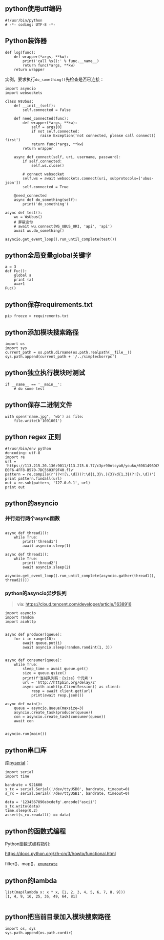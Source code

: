 ## python使用utf编码

```
#!/usr/bin/python
# -*- coding: UTF-8 -*-
```



## Python装饰器

```
def log(func):
    def wrapper(*args, **kw):
        print('call %s():' % func.__name__)
        return func(*args, **kw)
    return wrapper
```

实例，要求执行`do_something()`先检查是否已连接：

```
import asyncio
import websockets

class WsUbus:
    def __init__(self):
        self.connected = False

    def need_connected(func):
        def wrapper(*args, **kw):
            self = args[0]
            if not self.connected:
                raise Exception('not connected, please call connect() first')
            return func(*args, **kw)
        return wrapper

    async def connect(self, uri, username, password):
        if self.connected:
            self.ws.close()

        # connect websocket
        self.ws = await websockets.connect(uri, subprotocols=['ubus-json'])
        self.connected = True

    @need_connected
    async def do_something(self):
        print('do_something')

async def test():
    wu = WsUbus()
    # 屏蔽这句
    # await wu.connect(WS_UBUS_URI, 'api', 'api')
    await wu.do_something()

asyncio.get_event_loop().run_until_complete(test())

```

## python全局变量global关键字

```
a = 3
def Fuc():
	global a
    print (a)
    a=a+1
Fuc()
```

## python保存requirements.txt

```
pip freeze > requirements.txt
```

## python添加模块搜索路径

```
import os
import sys
current_path = os.path.dirname(os.path.realpath(__file__))
sys.path.append(current_path + '/../simplecborrpc')
```

## python独立执行模块时测试

```
if __name__ == '__main__':
    # do some test
```



## python保存二进制文件



```
with open('name.jpg', 'wb') as file:
    file.write(b'1001001')
```



## python regex 正则

```
#!/usr/bin/env python
#encoding: utf-8
import re
url = 'https://113.215.20.136:9011/113.215.6.77/c3pr90ntcya0/youku/6981496DC9913B8321BFE4A4E73/0300010E0C51F10D86F80703BAF2B1ADC67C80-E0F6-4FF8-B570-7DC5603F9F40.flv'
pattern = re.compile(r'(?<![\.\d])(?:\d{1,3}\.){3}\d{1,3}(?![\.\d])')
print pattern.findall(url)
out = re.sub(pattern, '127.0.0.1', url)
print out
```





## python的asyncio



### 并行运行两个async函数

```

async def thread1():
	while True:
		print('thread1')
		await asyncio.sleep(1)
	
async def thread1():
	while True:
		print('thread2')
		await asyncio.sleep(2)
	
asyncio.get_event_loop().run_until_complete(asyncio.gather(thread1(), thread2()))
```



### python的asyncio异步队列

> via: https://cloud.tencent.com/developer/article/1638916

```
import asyncio
import random
import aiohttp


async def producer(queue):
    for i in range(10):
        await queue.put(i)
        await asyncio.sleep(random.randint(1, 3))


async def consumer(queue):
    while True:
        sleep_time = await queue.get()
        size = queue.qsize()
        print(f'当前队列有：{size} 个元素')
        url = 'http://httpbin.org/delay/2'
        async with aiohttp.ClientSession() as client:
            resp = await client.get(url)
            print(await resp.json())

async def main():
    queue = asyncio.Queue(maxsize=3)
    asyncio.create_task(producer(queue))
    con = asyncio.create_task(consumer(queue))
    await con


asyncio.run(main())
```



## python串口库

库[pyserial](https://pyserial.readthedocs.io/en/latest/shortintro.html)：

```
import serial
import time

bandrate = 921600
s_tx = serial.Serial('/dev/ttyUSB0', bandrate, timeout=0)
s_rx = serial.Serial('/dev/ttyUSB1', bandrate, timeout=0)

data = '1234567890abcdefg'.encode("ascii")
s_tx.write(data)
time.sleep(0.2)
assert(s_rx.readall() == data)

```



## python的函数式编程

Python函数式编程指引:

https://docs.python.org/zh-cn/3/howto/functional.html



filter()、map()、[`enumerate`](https://docs.python.org/zh-cn/3/library/functions.html#enumerate)

## python的lambda

```
list(map(lambda x: x * x, [1, 2, 3, 4, 5, 6, 7, 8, 9]))
[1, 4, 9, 16, 25, 36, 49, 64, 81]


```



## python把当前目录加入模块搜索路径

```
import os, sys
sys.path.append(os.path.curdir)
```



